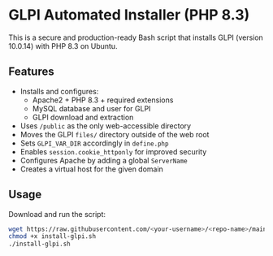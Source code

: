 # GLPI Automated Installer (PHP 8.3)

This is a secure and production-ready Bash script that installs GLPI (version 10.0.14) with PHP 8.3 on Ubuntu.

## Features

- Installs and configures:
  - Apache2 + PHP 8.3 + required extensions
  - MySQL database and user for GLPI
  - GLPI download and extraction
- Uses `/public` as the only web-accessible directory
- Moves the GLPI `files/` directory outside of the web root
- Sets `GLPI_VAR_DIR` accordingly in `define.php`
- Enables `session.cookie_httponly` for improved security
- Configures Apache by adding a global `ServerName`
- Creates a virtual host for the given domain

## Usage

Download and run the script:

```bash
wget https://raw.githubusercontent.com/<your-username>/<repo-name>/main/install-glpi.sh
chmod +x install-glpi.sh
./install-glpi.sh
